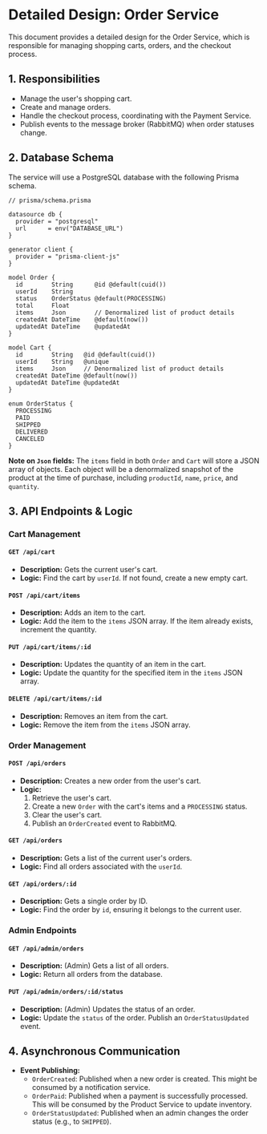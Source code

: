 # Detailed Design: Order Service

This document provides a detailed design for the Order Service, which is responsible for managing shopping carts, orders, and the checkout process.

## 1. Responsibilities

-   Manage the user's shopping cart.
-   Create and manage orders.
-   Handle the checkout process, coordinating with the Payment Service.
-   Publish events to the message broker (RabbitMQ) when order statuses change.

## 2. Database Schema

The service will use a PostgreSQL database with the following Prisma schema.

```prisma
// prisma/schema.prisma

datasource db {
  provider = "postgresql"
  url      = env("DATABASE_URL")
}

generator client {
  provider = "prisma-client-js"
}

model Order {
  id        String      @id @default(cuid())
  userId    String
  status    OrderStatus @default(PROCESSING)
  total     Float
  items     Json        // Denormalized list of product details
  createdAt DateTime    @default(now())
  updatedAt DateTime    @updatedAt
}

model Cart {
  id        String   @id @default(cuid())
  userId    String   @unique
  items     Json     // Denormalized list of product details
  createdAt DateTime @default(now())
  updatedAt DateTime @updatedAt
}

enum OrderStatus {
  PROCESSING
  PAID
  SHIPPED
  DELIVERED
  CANCELED
}
```

**Note on `Json` fields:** The `items` field in both `Order` and `Cart` will store a JSON array of objects. Each object will be a denormalized snapshot of the product at the time of purchase, including `productId`, `name`, `price`, and `quantity`.

## 3. API Endpoints & Logic

### Cart Management

#### `GET /api/cart`
-   **Description:** Gets the current user's cart.
-   **Logic:** Find the cart by `userId`. If not found, create a new empty cart.

#### `POST /api/cart/items`
-   **Description:** Adds an item to the cart.
-   **Logic:** Add the item to the `items` JSON array. If the item already exists, increment the quantity.

#### `PUT /api/cart/items/:id`
-   **Description:** Updates the quantity of an item in the cart.
-   **Logic:** Update the quantity for the specified item in the `items` JSON array.

#### `DELETE /api/cart/items/:id`
-   **Description:** Removes an item from the cart.
-   **Logic:** Remove the item from the `items` JSON array.

### Order Management

#### `POST /api/orders`
-   **Description:** Creates a new order from the user's cart.
-   **Logic:**
    1.  Retrieve the user's cart.
    2.  Create a new `Order` with the cart's items and a `PROCESSING` status.
    3.  Clear the user's cart.
    4.  Publish an `OrderCreated` event to RabbitMQ.

#### `GET /api/orders`
-   **Description:** Gets a list of the current user's orders.
-   **Logic:** Find all orders associated with the `userId`.

#### `GET /api/orders/:id`
-   **Description:** Gets a single order by ID.
-   **Logic:** Find the order by `id`, ensuring it belongs to the current user.

### Admin Endpoints

#### `GET /api/admin/orders`
-   **Description:** (Admin) Gets a list of all orders.
-   **Logic:** Return all orders from the database.

#### `PUT /api/admin/orders/:id/status`
-   **Description:** (Admin) Updates the status of an order.
-   **Logic:** Update the `status` of the order. Publish an `OrderStatusUpdated` event.

## 4. Asynchronous Communication

-   **Event Publishing:**
    -   `OrderCreated`: Published when a new order is created. This might be consumed by a notification service.
    -   `OrderPaid`: Published when a payment is successfully processed. This will be consumed by the Product Service to update inventory.
    -   `OrderStatusUpdated`: Published when an admin changes the order status (e.g., to `SHIPPED`).
